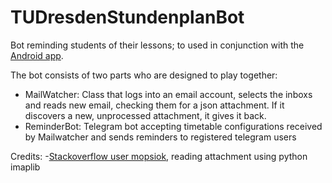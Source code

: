 # TUDresdenStundenplanBot

Bot reminding students of their lessons; to used in conjunction with the [Android app](https://github.com/AdrianMunozH/MyApplication).

The bot consists of two parts who are designed to play together:
- MailWatcher: Class that logs into an email account, selects the inboxs and reads new email, checking them for a json attachment. If it discovers a new, unprocessed attachment, it gives it back.
- ReminderBot: Telegram bot accepting timetable configurations received by Mailwatcher and sends reminders to registered telegram users

Credits:
-[Stackoverflow user mopsiok](https://stackoverflow.com/questions/13663672/get-the-gmail-attachment-filename-without-downloading-it), reading attachment using python imaplib
